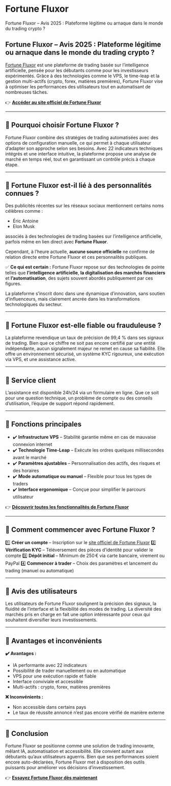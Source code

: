 # Fortune Fluxor
Fortune Fluxor – Avis 2025 : Plateforme légitime ou arnaque dans le monde du trading crypto ?
## Fortune Fluxor – Avis 2025 : Plateforme légitime ou arnaque dans le monde du trading crypto ?

[Fortune Fluxor](https://fortunefluxor.fr) est une plateforme de trading basée sur l’intelligence artificielle, pensée pour les débutants comme pour les investisseurs expérimentés. Grâce à des technologies comme le VPS, le time-leap et la gestion multi-actifs (crypto, forex, matières premières), Fortune Fluxor vise à optimiser les performances des utilisateurs tout en automatisant de nombreuses tâches.

👉 **[Accéder au site officiel de Fortune Fluxor](https://fortunefluxor.fr)**

---

## 📌 Pourquoi choisir Fortune Fluxor ?

Fortune Fluxor combine des stratégies de trading automatisées avec des options de configuration manuelle, ce qui permet à chaque utilisateur d’adapter son approche selon ses besoins. Avec 22 indicateurs techniques intégrés et une interface intuitive, la plateforme propose une analyse de marché en temps réel, tout en garantissant un contrôle précis à chaque étape.

---

## 📌 Fortune Fluxor est-il lié à des personnalités connues ?

Des publicités récentes sur les réseaux sociaux mentionnent certains noms célèbres comme :

- Éric Antoine
- Elon Musk

associés à des technologies de trading basées sur l’intelligence artificielle, parfois même en lien direct avec **Fortune Fluxor**.

Cependant, à l’heure actuelle, **aucune source officielle** ne confirme de relation directe entre Fortune Fluxor et ces personnalités publiques.

✅ **Ce qui est certain :** Fortune Fluxor repose sur des technologies de pointe telles que **l’intelligence artificielle**, **la digitalisation des marchés financiers** et **l’automatisation**, des sujets souvent abordés publiquement par ces figures.

La plateforme s’inscrit donc dans une dynamique d’innovation, sans soutien d’influenceurs, mais clairement ancrée dans les transformations technologiques du secteur.

---

## 📌 Fortune Fluxor est-elle fiable ou frauduleuse ?

La plateforme revendique un taux de précision de 99,4 % dans ses signaux de trading. Bien que ce chiffre ne soit pas encore certifié par une entité indépendante, aucun signalement majeur ne remet en cause sa fiabilité. Elle offre un environnement sécurisé, un système KYC rigoureux, une exécution via VPS, et une assistance active.

---

## 📌 Service client

L’assistance est disponible 24h/24 via un formulaire en ligne. Que ce soit pour une question technique, un problème de compte ou des conseils d’utilisation, l’équipe de support répond rapidement.

---

## 📌 Fonctions principales

- ✔️ **Infrastructure VPS** – Stabilité garantie même en cas de mauvaise connexion internet
- ✔️ **Technologie Time-Leap** – Exécute les ordres quelques millisecondes avant le marché
- ✔️ **Paramètres ajustables** – Personnalisation des actifs, des risques et des horaires
- ✔️ **Mode automatique ou manuel** – Flexible pour tous les types de traders
- ✔️ **Interface ergonomique** – Conçue pour simplifier le parcours utilisateur

👉 **[Découvrir toutes les fonctionnalités de Fortune Fluxor](https://fortunefluxor.fr)**

---

## 📌 Comment commencer avec Fortune Fluxor ?

1️⃣ **Créer un compte** – Inscription sur le [site officiel de Fortune Fluxor](https://fortunefluxor.fr)
2️⃣ **Vérification KYC** – Téléversement des pièces d’identité pour valider le compte
3️⃣ **Dépôt initial** – Minimum de 250 € via carte bancaire, virement ou PayPal
4️⃣ **Commencer à trader** – Choix des paramètres et lancement du trading (manuel ou automatique)

---

## 📌 Avis des utilisateurs

Les utilisateurs de Fortune Fluxor soulignent la précision des signaux, la fluidité de l’interface et la flexibilité des modes de trading. La diversité des marchés pris en charge en fait une option intéressante pour ceux qui souhaitent diversifier leurs investissements.

---

## 📌 Avantages et inconvénients

**✔️ Avantages :**
- IA performante avec 22 indicateurs
- Possibilité de trader manuellement ou en automatique
- VPS pour une exécution rapide et fiable
- Interface conviviale et accessible
- Multi-actifs : crypto, forex, matières premières

**❌ Inconvénients :**
- Non accessible dans certains pays
- Le taux de réussite annoncé n’est pas encore vérifié de manière externe

---

## 📌 Conclusion

Fortune Fluxor se positionne comme une solution de trading innovante, mêlant IA, automatisation et accessibilité. Elle convient autant aux débutants qu’aux utilisateurs aguerris. Bien que ses performances soient encore auto-déclarées, Fortune Fluxor met à disposition des outils puissants pour améliorer vos décisions d’investissement.

👉 **[Essayez Fortune Fluxor dès maintenant](https://fortunefluxor.fr)**
